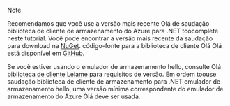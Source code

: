 > [!NOTE]
> Recomendamos que você use a versão mais recente Olá de saudação biblioteca de cliente de armazenamento do Azure para .NET toocomplete neste tutorial. Você pode encontrar a versão mais recente da saudação para download na [NuGet](https://www.nuget.org/packages/WindowsAzure.Storage/). código-fonte para a biblioteca de cliente Olá Olá está disponível em [GitHub](https://github.com/Azure/azure-storage-net).
> 
> Se você estiver usando o emulador de armazenamento hello, consulte Olá [biblioteca de cliente Leiame](https://github.com/Azure/azure-storage-net/blob/master/README.md) para requisitos de versão. Em ordem toouse saudação biblioteca de cliente de armazenamento para .NET emulador de armazenamento hello, uma versão mínima correspondente do emulador de armazenamento do Azure Olá deve ser usada.
> 
> 

